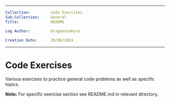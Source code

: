 ___
```yaml
Collection:         Code Exercises
Sub-Collection:     General
Title:              README

Log Author:         DragoonSakura

Creation Date:      29/06/2024
```
___

 # Code Exercises

 Various exercises to practice general code problems as well as specific topics.

 **Note:** For specific exercise section see README.md in relevant directory.
